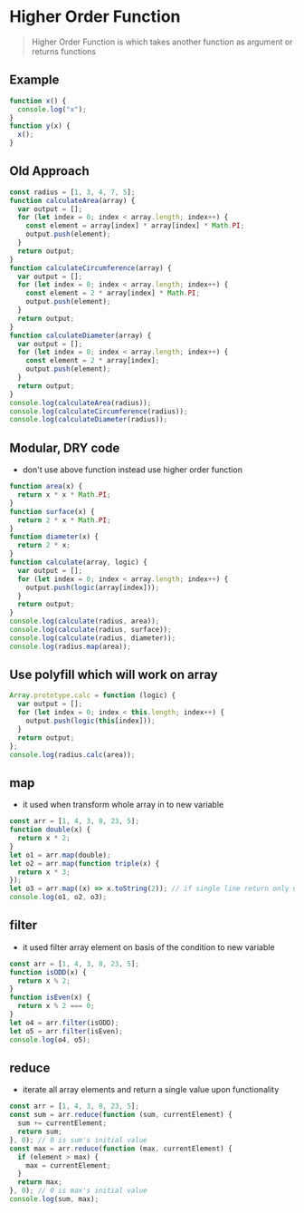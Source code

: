 # Higher Order Function

> Higher Order Function is which takes another function as argument or returns functions

## Example

```js
function x() {
  console.log("x");
}
function y(x) {
  x();
}
```

## Old Approach

```js
const radius = [1, 3, 4, 7, 5];
function calculateArea(array) {
  var output = [];
  for (let index = 0; index < array.length; index++) {
    const element = array[index] * array[index] * Math.PI;
    output.push(element);
  }
  return output;
}
function calculateCircumference(array) {
  var output = [];
  for (let index = 0; index < array.length; index++) {
    const element = 2 * array[index] * Math.PI;
    output.push(element);
  }
  return output;
}
function calculateDiameter(array) {
  var output = [];
  for (let index = 0; index < array.length; index++) {
    const element = 2 * array[index];
    output.push(element);
  }
  return output;
}
console.log(calculateArea(radius));
console.log(calculateCircumference(radius));
console.log(calculateDiameter(radius));
```

## Modular, DRY code

- don't use above function instead use higher order function

```js
function area(x) {
  return x * x * Math.PI;
}
function surface(x) {
  return 2 * x * Math.PI;
}
function diameter(x) {
  return 2 * x;
}
function calculate(array, logic) {
  var output = [];
  for (let index = 0; index < array.length; index++) {
    output.push(logic(array[index]));
  }
  return output;
}
console.log(calculate(radius, area));
console.log(calculate(radius, surface));
console.log(calculate(radius, diameter));
console.log(radius.map(area));
```

## Use polyfill which will work on array

```js
Array.prototype.calc = function (logic) {
  var output = [];
  for (let index = 0; index < this.length; index++) {
    output.push(logic(this[index]));
  }
  return output;
};
console.log(radius.calc(area));
```

## map

- it used when transform whole array in to new variable

```js
const arr = [1, 4, 3, 8, 23, 5];
function double(x) {
  return x * 2;
}
let o1 = arr.map(double);
let o2 = arr.map(function triple(x) {
  return x * 3;
});
let o3 = arr.map((x) => x.toString(2)); // if single line return only use this
console.log(o1, o2, o3);
```

## filter

- it used filter array element on basis of the condition to new variable

```js
const arr = [1, 4, 3, 8, 23, 5];
function isODD(x) {
  return x % 2;
}
function isEven(x) {
  return x % 2 === 0;
}
let o4 = arr.filter(isODD);
let o5 = arr.filter(isEven);
console.log(o4, o5);
```

## reduce

- iterate all array elements and return a single value upon functionality

```js
const arr = [1, 4, 3, 8, 23, 5];
const sum = arr.reduce(function (sum, currentElement) {
  sum += currentElement;
  return sum;
}, 0); // 0 is sum's initial value
const max = arr.reduce(function (max, currentElement) {
  if (element > max) {
    max = currentElement;
  }
  return max;
}, 0); // 0 is max's initial value
console.log(sum, max);
```
